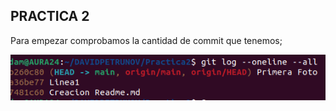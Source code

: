 ## PRACTICA 2 

Para empezar comprobamos la cantidad de commit que tenemos;

![Foto1](./GitLogAll.png)
